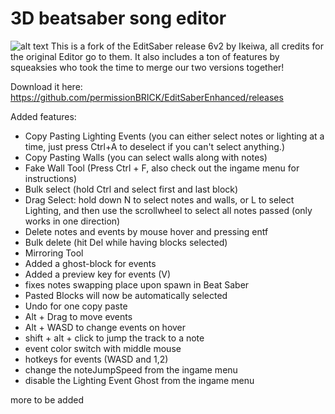 # 3D beatsaber song editor
![alt text](https://github.com/Ikeiwa/3D-beatsaber-song-editor/blob/master/logo.png?raw=true)
This is a fork of the EditSaber release 6v2 by Ikeiwa, all credits for the original Editor go to them.
It also includes a ton of features by squeaksies who took the time to merge our two versions together!

Download it here: https://github.com/permissionBRICK/EditSaberEnhanced/releases

Added features:
- Copy Pasting Lighting Events (you can either select notes or lighting at a time, just press Ctrl+A to deselect if you can't select anything.)
- Copy Pasting Walls (you can select walls along with notes)
- Fake Wall Tool (Press Ctrl + F, also check out the ingame menu for instructions)
- Bulk select (hold Ctrl and select first and last block)
- Drag Select: hold down N to select notes and walls, or L to select Lighting, and then use the scrollwheel to select all notes passed (only works in one direction)
- Delete notes and events by mouse hover and pressing entf
- Bulk delete (hit Del while having blocks selected)
- Mirroring Tool
- Added a ghost-block for events
- Added a preview key for events (V)
- fixes notes swapping place upon spawn in Beat Saber
- Pasted Blocks will now be automatically selected
- Undo for one copy paste
- Alt + Drag to move events
- Alt + WASD to change events on hover
- shift + alt + click to jump the track to a note
- event color switch with middle mouse
- hotkeys for events (WASD and 1,2)
- change the noteJumpSpeed from the ingame menu
- disable the Lighting Event Ghost from the ingame menu

more to be added 

